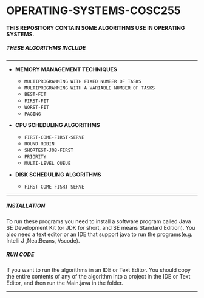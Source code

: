 # OPERATING-SYSTEMS-COSC255
#### THIS REPOSITORY CONTAIN SOME ALGORITHMS USE IN OPERATING SYSTEMS.
##### THESE ALGORITHMS INCLUDE

____

- **MEMORY MANAGEMENT TECHNIQUES**

  - `MULTIPROGRAMMING WITH FIXED NUMBER OF TASKS`
  - `MULTIPROGRAMMING WITH A VARIABLE NUMBER OF TASKS`
  - `BEST-FIT`
  - `FIRST-FIT`
  - `WORST-FIT`
  - `PAGING`   


- **CPU SCHEDULING ALGORITHMS**  

    - `FIRST-COME-FIRST-SERVE`
    - `ROUND ROBIN`
    - `SHORTEST-JOB-FIRST`
    - `PRIORITY`
    - `MULTI-LEVEL QUEUE`


- **DISK SCHEDULING ALGORITHMS**

    - `FIRST COME FISRT SERVE`


____
##### INSTALLATION
To run these programs you need to install a software program called Java SE Development Kit (or JDK for short, and SE means Standard Edition). You also need a text editor or an IDE that support java to run the programs(e.g. Intelli J ,NeatBeans, Vscode).


##### RUN CODE
If you want to run the algorithms in an IDE or Text Editor. You should
copy the entire contents of any of the algorithm into a project in the IDE or Text Editor, and then run the Main.java in the folder.

____
